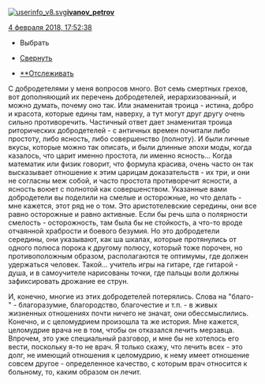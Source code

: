 [![userinfo_v8.svg](userinfo_v8.svg)](https://ivanov-petrov.livejournal.com/profile)[**ivanov_petrov**](https://ivanov-petrov.livejournal.com/)

 [4 февраля 2018, 17:52:38](https://ivanov-petrov.livejournal.com/2106561.html?thread=121741761#t121741761)

- Выбрать

- [Свернуть](https://ivanov-petrov.livejournal.com/2106561.html?thread=121741761#t121741761)

- [**Отслеживать](https://www.livejournal.com/manage/subscriptions/comments.bml?talkid=121741761&journal=ivanov_petrov)

С добродетелями у меня вопросов много. Вот семь смертных грехов, вот дополняющий их перечень добродетелей, иерархизованный, и можно думать, почему оно так. Или знаменитая троица - истина, добро и красота, которые едины там, наверху, а тут могут друг другу очень сильно противоречить. Частичный ответ дает знаменитая троица риторических добродетелей - с античных времен почитали либо простоту, либо ясность, либо совершенство (полноту). И были личные вкусы, которые можно так описать, и были длинные эпохи моды, когда казалось, что царит именно простота, ли именно ясность... Когда математик или физик говорит, что формула красива, очень часто он так высказывает отношение к этим царицам доказательств - их три, и они не согласны меж собой, и часто простота противоречит ясности, а ясность воюет с полнотой как совершенством. Указанные вами добродетели вы поделили на смелые и осторожные, но что делать - мне кажется, этот ряд не о том. Это аристотелевские середины, они все равно осторожные и равно активные. Если бы речь шла о полярности смелость - осторожность, там была бы не стойкость, а что-то вроде отчаянной храбрости и боевого безумия. Но это добродетели середины, они указывают, как ша шкалах, которые протянулись от одного полюса порока к другому полюсу, который тоже порочен, но противоположным образом, располагаются те оптимумы, где должен удержаться человек. Такой... учитель игры на гитаре, где гитарой - душа, и в самоучителе нарисованы точки, где пальцы воли должны зафиксировать дрожание ее струн.

И, конечно, многие из этих добродетелей потерялись. Слова на "благо-" - благоразумие, благородство, благочестие и т.п. - в живых жизненных отношениях почти ничего не значат, они обессмыслились. Конечно, и с целомудрием произошла та же история. Мне кажется, целомудрие врача не в том, чтобы он отказался лечить мерзавца. Впрочем, это уже специальный разговор, и мне бы не хотелось его вести, поскольку я-то не врач. Я только скажу, что лечить всех - это долг, не имеющий отношения к целомудрию, к нему имеет отношение совсем другое - определенное качество, с которым врач относится к больному, то, каким образом он лечит.

<div style="display: none;">  </div>